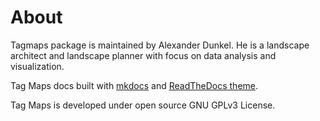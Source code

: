 # About

Tagmaps package is maintained by Alexander Dunkel. He is a landscape architect and landscape planner with focus on data analysis and visualization.

Tag Maps docs built with [mkdocs](https://github.com/mkdocs/mkdocs) and [ReadTheDocs theme](https://github.com/mkdocs/mkdocs/tree/master/mkdocs/themes/readthedocs).

Tag Maps is developed under open source GNU GPLv3 License.